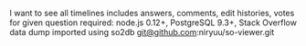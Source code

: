 I want to see all timelines includes answers, comments, edit histories, votes for given question
required: node.js 0.12+, PostgreSQL 9.3+, Stack Overflow data dump imported using so2db
git@github.com:niryuu/so-viewer.git
